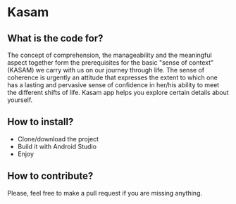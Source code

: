 # Kasam

## What is the code for?

The concept of comprehension, the manageability and the meaningful aspect together form the prerequisites for the basic "sense of context" (KASAM) we carry with us on our journey through life. The sense of coherence is urgently an attitude that expresses the extent to which one has a lasting and pervasive sense of confidence in her/his ability to meet the different shifts of life. Kasam app helps you explore certain details about yourself.

## How to install?

- Clone/download the project
- Build it with Android Studio
- Enjoy

## How to contribute?

Please, feel free to make a pull request if you are missing anything.
